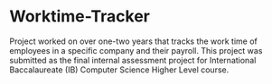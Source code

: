# Worktime-Tracker
Project worked on over one-two years that tracks the work time of employees in a specific company and their payroll. This project was submitted as the final internal assessment project for International Baccalaureate (IB) Computer Science Higher Level course.
